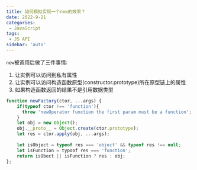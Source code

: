 ```yaml
---
title: 如何模拟实现一个new的效果？
date: 2022-9-21
categories: 
 - JavaScript
tags:
 - JS API
sidebar: 'auto'
---
```

`new`被调用后做了三件事情:
1. 让实例可以访问到私有属性
2. 让实例可以访问构造函数原型(constructor.prototype)所在原型链上的属性
3. 如果构造函数返回的结果不是引用数据类型
```js
function newFactory(ctor, ...args) {
    if(typeof ctor !== 'function'){
      throw 'newOperator function the first param must be a function';
    }
    let obj = new Object();
    obj.__proto__ = Object.create(ctor.prototype);
    let res = ctor.apply(obj, ...args);
    
    let isObject = typeof res === 'object' && typeof res !== null;
    let isFunction = typoof res === 'function';
    return isObect || isFunction ? res : obj;
};
```